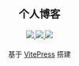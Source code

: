 <h2 align="center">个人博客</h2>

<h4 align="center">
    <a href="#">
        <img src="https://img.shields.io/badge/language-vue3--ts-3178c6">
    </a>
    <a href="#">
        <img src="https://img.shields.io/github/stars/lovezhangchuangxin/my-blog">
    </a>
    <a href="#">
        <img src="https://img.shields.io/github/license/lovezhangchuangxin/my-blog">
    </a>
</h4>

<p align="center"> 基于 <a href="https://vitepress.dev/zh/">VitePress</a> 搭建 </p>

